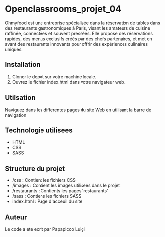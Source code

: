 # Openclassrooms_projet_04

Ohmyfood est une entreprise spécialisée dans la réservation de tables dans des restaurants gastronomiques à Paris, visant les amateurs de cuisine raffinée, connectées et souvent pressées. Elle propose des réservations rapides, des menus exclusifs créés par des chefs partenaires, et met en avant des restaurants innovants pour offrir des expériences culinaires uniques.


## Installation

1. Cloner le depot sur votre machine locale.
2. Ouvrez le fichier index.html dans votre navigateur web.

## Utilsation

Naviguez  dans les differentes pages du site Web en utilisant la barre de navigation

## Technologie utilisees

- HTML
- CSS
- SASS

## Structure du projet

- /css : Contient les fichiers CSS 
- /images : Contient les images utilisees dans le projet
- /restaurants : Contients les pages 'restaurants'
- /sass : Contiens les fichiers SASS
- index.html : Page d'acceuil du site

## Auteur

Le code a ete ecrit par Papapicco Luigi